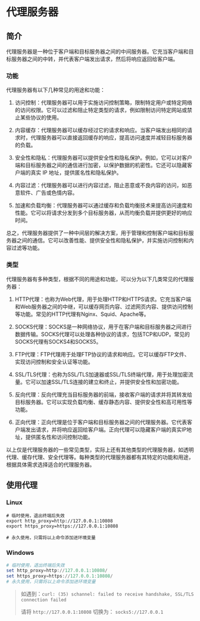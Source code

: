# 代理服务器

## 简介
代理服务器是一种位于客户端和目标服务器之间的中间服务器。它充当客户端和目标服务器之间的中转，并代表客户端发出请求，然后将响应返回给客户端。

### 功能

代理服务器有以下几种常见的用途和功能：

1. 访问控制：代理服务器可以用于实施访问控制策略，限制特定用户或特定网络的访问权限。它可以过滤和阻止特定类型的请求，例如限制访问特定网站或禁止某些协议的使用。

2. 内容缓存：代理服务器可以缓存经过它的请求和响应。当客户端发出相同的请求时，代理服务器可以直接返回缓存的响应，提高访问速度并减轻目标服务器的负载。

3. 安全性和隐私：代理服务器可以提供安全性和隐私保护。例如，它可以对客户端和目标服务器之间的通信进行加密，以保护数据的机密性。它还可以隐藏客户端的真实 IP 地址，提供匿名性和隐私保护。

4. 内容过滤：代理服务器可以进行内容过滤，阻止恶意或不良内容的访问，如恶意软件、广告或色情内容。

5. 加速和负载均衡：代理服务器可以通过缓存和负载均衡技术来提高访问速度和性能。它可以将请求分发到多个目标服务器，从而均衡负载并提供更好的响应时间。

总之，代理服务器提供了一种中间层的解决方案，用于管理和控制客户端和目标服务器之间的通信。它可以改善性能、提供安全性和隐私保护，并实施访问控制和内容过滤等功能。

### 类型
代理服务器有多种类型，根据不同的用途和功能，可以分为以下几类常见的代理服务器：

1. HTTP代理：也称为Web代理，用于处理HTTP和HTTPS请求。它充当客户端和Web服务器之间的中继，可以缓存网页内容、过滤网页内容、提供访问控制等功能。常见的HTTP代理有Nginx、Squid、Apache等。

2. SOCKS代理：SOCKS是一种网络协议，用于在客户端和目标服务器之间进行数据传输。SOCKS代理可以处理各种协议的请求，包括TCP和UDP。常见的SOCKS代理有SOCKS4和SOCKS5。

3. FTP代理：FTP代理用于处理FTP协议的请求和响应。它可以缓存FTP文件、实现访问控制和安全认证等功能。

4. SSL/TLS代理：也称为SSL/TLS加速器或SSL/TLS终端代理，用于处理加密流量。它可以加速SSL/TLS连接的建立和终止，并提供安全性和加密功能。

5. 反向代理：反向代理充当目标服务器的前端，接收客户端的请求并将其转发给目标服务器。它可以实现负载均衡、缓存静态内容、提供安全性和高可用性等功能。

6. 正向代理：正向代理是位于客户端和目标服务器之间的代理服务器。它代表客户端发出请求，并将响应返回给客户端。正向代理可以隐藏客户端的真实IP地址，提供匿名性和访问控制功能。

以上仅是代理服务器的一些常见类型，实际上还有其他类型的代理服务器，如透明代理、缓存代理、安全代理等。每种类型的代理服务器都有其特定的功能和用途，根据具体需求选择适合的代理服务器。

## 使用代理

### Linux

```shell
# 临时使用，退出终端后失效
export http_proxy=http://127.0.0.1:10808
export https_proxy=https://127.0.0.1:10808

# 永久使用，只需将以上命令添加进环境变量
```

### Windows

```powershell
# 临时使用，退出终端后失效
set http_proxy=http://127.0.0.1:10808/
set https_proxy=https://127.0.0.1:10808/
# 永久使用，只需将以上命令添加进环境变量
```

> 如遇到：`curl: (35) schannel: failed to receive handshake, SSL/TLS connection failed`
> 
> 请将 `http://127.0.0.1:10808` 切换为： `socks5://127.0.0.1`
